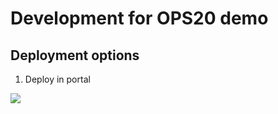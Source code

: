# Development for OPS20 demo

## Deployment options

1. Deploy in portal

<a href="https://portal.azure.com/#create/Microsoft.Template/uri/https%3A%2F%2Fraw.githubusercontent.com%2Fjasonhand%2Fops20%2Fmaster%2Fstatus%2Fazuredeploy.json" target="_blank">
<img src="http://azuredeploy.net/deploybutton.png"/></a>